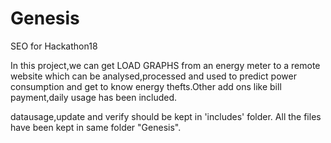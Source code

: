 # Genesis
SEO for Hackathon18

In this project,we can get LOAD GRAPHS from an energy meter to a remote website which can be analysed,processed and used to predict power consumption and get to know energy thefts.Other add ons like bill payment,daily usage has been included.

datausage,update and verify should be kept in 'includes' folder.
All the files have been kept in same folder "Genesis".
